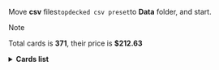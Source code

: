Move <b>csv</b> files```topdecked csv preset```to <b>Data</b> folder, and start.

> [!NOTE]
> Total cards is <b>371</b>, their price is <b>$212.63</b>

<details>
  <summary><b>Cards list</b></summary>

<ul>
 <li> $0.53 <a href="https://scryfall.com/card/ddr/2/en">Abundance</a> (ddr) - nonfoil (1)</li>
 <li> $0.03 <a href="https://scryfall.com/card/stx/91/ru">Academic Dispute</a> (stx) - nonfoil (1)</li>
 <li> $1.12 <a href="https://scryfall.com/card/stx/262/ru">Access Tunnel</a> (stx) - nonfoil (1)</li>
 <li> $4.38 <a href="https://scryfall.com/card/afr/87/ru">Acererak the Archlich</a> (afr) - foil (1)</li>
 <li> $0.09 <a href="https://scryfall.com/card/thb/206/en">Acolyte of Affliction</a> (thb) - nonfoil (1)</li>
 <li> $0.07 <a href="https://scryfall.com/card/sta/49/ru">Adventurous Impulse</a> (sta) - nonfoil (1)</li>
 <li> $0.02 <a href="https://scryfall.com/card/khm/200/ru">Aegar, the Freezing Flame</a> (khm) - nonfoil (1)</li>
 <li> $0.13 <a href="https://scryfall.com/card/khm/321/ru">Aegar, the Freezing Flame</a> (khm) - foil (1)</li>
 <li> $0.02 <a href="https://scryfall.com/card/stx/162/ru">Aether Helix</a> (stx) - nonfoil (1)</li>
 <li> $0.03 <a href="https://scryfall.com/card/sta/24/ru">Agonizing Remorse</a> (sta) - nonfoil (1)</li>
 <li> $0.04 <a href="https://scryfall.com/card/thb/83/en">Agonizing Remorse</a> (thb) - nonfoil (1)</li>
 <li> $0.02 <a href="https://scryfall.com/card/afr/45/ru">Air-Cult Elemental</a> (afr) - foil (1)</li>
 <li> $0.47 <a href="https://scryfall.com/card/ddr/38/en">Ambition's Cost</a> (ddr) - nonfoil (1)</li>
 <li> $0.25 <a href="https://scryfall.com/card/mid/2/ru">Ambitious Farmhand // Seasoned Cathar</a> (mid) - nonfoil (1)</li>
 <li> $0.46 <a href="https://scryfall.com/card/thb/352/en">Arasta of the Endless Web</a> (thb) - foil (1)</li>
 <li> $0.07 <a href="https://scryfall.com/card/afr/46/ru">Arcane Investigator</a> (afr) - foil (1)</li>
 <li> $0.05 <a href="https://scryfall.com/card/stx/92/ru">Ardent Dustspeaker</a> (stx) - nonfoil (1)</li>
 <li> $0.11 <a href="https://scryfall.com/card/khm/201/ru">Arni Slays the Troll</a> (khm) - nonfoil (1)</li>
 <li> $0.02 <a href="https://scryfall.com/card/mid/84/ru">Arrogant Outlaw</a> (mid) - foil (1)</li>
 <li> $0.20 <a href="https://scryfall.com/card/vow/186/en">Ascendant Packleader</a> (vow) - nonfoil (1)</li>
 <li> $0.19 <a href="https://scryfall.com/card/afr/88/ru">Asmodeus the Archfiend</a> (afr) - nonfoil (1)</li>
 <li> $0.05 <a href="https://scryfall.com/card/thb/209/en">Atris, Oracle of Half-Truths</a> (thb) - nonfoil (1)</li>
 <li> $0.13 <a href="https://scryfall.com/card/stx/147/ru">Augmenter Pugilist // Echoing Equation</a> (stx) - nonfoil (1)</li>
 <li> $0.10 <a href="https://scryfall.com/card/afr/240/ru">Bag of Holding</a> (afr) - nonfoil (1)</li>
 <li> $0.08 <a href="https://scryfall.com/card/khm/122/ru">Basalt Ravager</a> (khm) - nonfoil (1)</li>
 <li> $0.31 <a href="https://scryfall.com/card/afr/132/ru">Battle Cry Goblin</a> (afr) - nonfoil (1)</li>
 <li> $10.56 <a href="https://scryfall.com/card/stx/282/ru">Beledros Witherbloom</a> (stx) - nonfoil (1)</li>
 <li> $0.08 <a href="https://scryfall.com/card/afr/3/ru">Blink Dog</a> (afr) - nonfoil (1)</li>
 <li> $0.07 <a href="https://scryfall.com/card/afr/49/ru">Blue Dragon</a> (afr) - nonfoil (1)</li>
 <li> $0.07 <a href="https://scryfall.com/card/stx/123/ru">Bookwurm</a> (stx) - nonfoil (2)</li>
 <li> $0.03 <a href="https://scryfall.com/card/khm/163/ru">Boreal Outrider</a> (khm) - nonfoil (1)</li>
 <li> $0.07 <a href="https://scryfall.com/card/khm/253/ru">Bretagard Stronghold</a> (khm) - nonfoil (1)</li>
 <li> $0.10 <a href="https://scryfall.com/card/ddr/3/en">Briarhorn</a> (ddr) - nonfoil (2)</li>
 <li> $0.10 <a href="https://scryfall.com/card/mid/173/ru">Brood Weaver</a> (mid) - nonfoil (1)</li>
 <li> $0.18 <a href="https://scryfall.com/card/afr/337/ru">Bruenor Battlehammer</a> (afr) - nonfoil (1)</li>
 <li> $1.73 <a href="https://scryfall.com/card/mid/7/ru">Brutal Cathar // Moonrage Brute</a> (mid) - nonfoil (1)</li>
 <li> $0.06 <a href="https://scryfall.com/card/mid/299/ru">Burly Breaker // Dire-Strain Demolisher</a> (mid) - nonfoil (2)</li>
 <li> $0.08 <a href="https://scryfall.com/card/mid/299/ru">Burly Breaker // Dire-Strain Demolisher</a> (mid) - foil (1)</li>
 <li> $0.01 <a href="https://scryfall.com/card/mid/132/ru">Burn the Accursed</a> (mid) - foil (1)</li>
 <li> $0.06 <a href="https://scryfall.com/card/afr/135/ru">Burning Hands</a> (afr) - nonfoil (1)</li>
 <li> $0.07 <a href="https://scryfall.com/card/ddr/42/en">Carrier Thrall</a> (ddr) - nonfoil (2)</li>
 <li> $0.19 <a href="https://scryfall.com/card/thb/167/en">Chainweb Aracnir</a> (thb) - nonfoil (1)</li>
 <li> $0.09 <a href="https://scryfall.com/card/afr/175/ru">Choose Your Weapon</a> (afr) - nonfoil (1)</li>
 <li> $0.10 <a href="https://scryfall.com/card/sta/37/ru">Claim the Firstborn</a> (sta) - nonfoil (1)</li>
 <li> $0.23 <a href="https://scryfall.com/card/thb/87/en">Cling to Dust</a> (thb) - nonfoil (1)</li>
 <li> $0.04 <a href="https://scryfall.com/card/afr/7/ru">Cloister Gargoyle</a> (afr) - nonfoil (1)</li>
 <li> $0.03 <a href="https://scryfall.com/card/stx/169/ru">Closing Statement</a> (stx) - nonfoil (1)</li>
 <li> $0.19 <a href="https://scryfall.com/card/ddr/6/en">Cloudthresher</a> (ddr) - nonfoil (1)</li>
 <li> $0.05 <a href="https://scryfall.com/card/thb/7/en">Commanding Presence</a> (thb) - nonfoil (1)</li>
 <li> $0.23 <a href="https://scryfall.com/card/stx/94/ru">Conspiracy Theorist</a> (stx) - nonfoil (1)</li>
 <li> $0.30 <a href="https://scryfall.com/card/vow/53/en">Consuming Tide</a> (vow) - nonfoil (1)</li>
 <li> $0.14 <a href="https://scryfall.com/card/stx/171/ru">Creative Outburst</a> (stx) - nonfoil (1)</li>
 <li> $0.06 <a href="https://scryfall.com/card/vow/151/en">Creepy Puppeteer</a> (vow) - nonfoil (1)</li>
 <li> $0.07 <a href="https://scryfall.com/card/afr/137/ru">Critical Hit</a> (afr) - nonfoil (1)</li>
 <li> $0.03 <a href="https://scryfall.com/card/khm/128/ru">Crush the Weak</a> (khm) - nonfoil (1)</li>
 <li> $0.78 <a href="https://scryfall.com/card/sta/51/ru">Cultivate</a> (sta) - nonfoil (1)</li>
 <li> $0.02 <a href="https://scryfall.com/card/mid/300/ru">Dawnhart Mentor</a> (mid) - nonfoil (2)</li>
 <li> $0.15 <a href="https://scryfall.com/card/stx/176/ru">Deadly Brew</a> (stx) - nonfoil (1)</li>
 <li> $0.08 <a href="https://scryfall.com/card/sta/3/ru">Defiant Strike</a> (sta) - nonfoil (1)</li>
 <li> $4.15 <a href="https://scryfall.com/card/afr/138/ru">Delina, Wild Mage</a> (afr) - nonfoil (1)</li>
 <li> $0.03 <a href="https://scryfall.com/card/afr/96/ru">Demogorgon's Clutches</a> (afr) - nonfoil (1)</li>
 <li> $3.76 <a href="https://scryfall.com/card/afr/254/ru">Den of the Bugbear</a> (afr) - nonfoil (1)</li>
 <li> $0.54 <a href="https://scryfall.com/card/ddr/44/en">Desecration Demon</a> (ddr) - nonfoil (1)</li>
 <li> $0.12 <a href="https://scryfall.com/card/ddr/45/ru">Despoiler of Souls</a> (ddr) - nonfoil (1)</li>
 <li> $0.12 <a href="https://scryfall.com/card/stx/178/ru">Dina, Soul Steeper</a> (stx) - nonfoil (2)</li>
 <li> $0.04 <a href="https://scryfall.com/card/afr/54/ru">Displacer Beast</a> (afr) - nonfoil (1)</li>
 <li> $0.09 <a href="https://scryfall.com/card/khm/8/ru">Divine Gambit</a> (khm) - foil (1)</li>
 <li> $0.06 <a href="https://scryfall.com/card/sta/4/ru">Divine Gambit</a> (sta) - nonfoil (1)</li>
 <li> $0.02 <a href="https://scryfall.com/card/khm/8/ru">Divine Gambit</a> (khm) - nonfoil (1)</li>
 <li> $0.05 <a href="https://scryfall.com/card/afr/12/ru">Divine Smite</a> (afr) - nonfoil (1)</li>
 <li> $0.26 <a href="https://scryfall.com/card/sta/28/ru">Doom Blade</a> (sta) - nonfoil (1)</li>
 <li> $0.77 <a href="https://scryfall.com/card/khm/9/ru">Doomskar</a> (khm) - nonfoil (1)</li>
 <li> $0.12 <a href="https://scryfall.com/card/stx/96/ru">Draconic Intervention</a> (stx) - nonfoil (1)</li>
 <li> $0.10 <a href="https://scryfall.com/card/stx/127/ru">Dragonsguard Elite</a> (stx) - nonfoil (1)</li>
 <li> $0.21 <a href="https://scryfall.com/card/khm/86/ru">Draugr Necromancer</a> (khm) - nonfoil (1)</li>
 <li> $0.05 <a href="https://scryfall.com/card/khm/87/ru">Draugr Recruiter</a> (khm) - foil (1)</li>
 <li> $0.23 <a href="https://scryfall.com/card/thb/214/en">Dream Trawler</a> (thb) - nonfoil (1)</li>
 <li> $0.26 <a href="https://scryfall.com/card/vow/58/en">Dreamshackle Geist</a> (vow) - nonfoil (1)</li>
 <li> $0.24 <a href="https://scryfall.com/card/afr/98/ru">Drider</a> (afr) - nonfoil (1)</li>
 <li> $0.60 <a href="https://scryfall.com/card/afr/180/ru">Druid Class</a> (afr) - nonfoil (1)</li>
 <li> $0.11 <a href="https://scryfall.com/card/mid/183/ru">Dryad's Revival</a> (mid) - nonfoil (1)</li>
 <li> $0.03 <a href="https://scryfall.com/card/mid/16/ru">Duelcraft Trainer</a> (mid) - nonfoil (1)</li>
 <li> $0.02 <a href="https://scryfall.com/card/stx/15/ru">Dueling Coach</a> (stx) - nonfoil (1)</li>
 <li> $0.05 <a href="https://scryfall.com/card/afr/57/ru">Eccentric Apprentice</a> (afr) - nonfoil (2)</li>
 <li> $0.37 <a href="https://scryfall.com/card/stx/128/ru">Ecological Appreciation</a> (stx) - nonfoil (1)</li>
 <li> $0.11 <a href="https://scryfall.com/card/stx/98/ru">Efreet Flamepainter</a> (stx) - nonfoil (1)</li>
 <li> $0.19 <a href="https://scryfall.com/card/sta/60/ru">Electrolyze</a> (sta) - nonfoil (1)</li>
 <li> $5.56 <a href="https://scryfall.com/card/mom/12/en">Elesh Norn // The Argent Etchings</a> (mom) - nonfoil (1)</li>
 <li> $0.65 <a href="https://scryfall.com/card/thb/13/en">Elspeth Conquers Death</a> (thb) - nonfoil (1)</li>
 <li> $0.06 <a href="https://scryfall.com/card/khm/166/ru">Elven Bow</a> (khm) - nonfoil (1)</li>
 <li> $0.04 <a href="https://scryfall.com/card/thb/132/en">Escape Velocity</a> (thb) - nonfoil (1)</li>
 <li> $0.14 <a href="https://scryfall.com/card/mid/261/ru">Evolving Wilds</a> (mid) - foil (1)</li>
 <li> $0.04 <a href="https://scryfall.com/card/stx/100/ru">Explosive Welcome</a> (stx) - nonfoil (1)</li>
 <li> $0.45 <a href="https://scryfall.com/card/snc/12/en">Extraction Specialist</a> (snc) - nonfoil (1)</li>
 <li> $0.33 <a href="https://scryfall.com/card/stx/149/ru">Extus, Oriq Overlord // Awaken the Blood Avatar</a> (stx) - nonfoil (1)</li>
 <li> $0.44 <a href="https://scryfall.com/card/afr/243/ru">Eye of Vecna</a> (afr) - nonfoil (1)</li>
 <li> $0.12 <a href="https://scryfall.com/card/stx/70/ru">Eyetwitch</a> (stx) - nonfoil (1)</li>
 <li> $0.43 <a href="https://scryfall.com/card/mid/51/ru">Fading Hope</a> (mid) - nonfoil (2)</li>
 <li> $0.35 <a href="https://scryfall.com/card/mid/221/ru">Faithful Mending</a> (mid) - nonfoil (1)</li>
 <li> $0.03 <a href="https://scryfall.com/card/thb/133/en">Fateful End</a> (thb) - nonfoil (1)</li>
 <li> $0.05 <a href="https://scryfall.com/card/khm/135/ru">Fearless Liberator</a> (khm) - nonfoil (1)</li>
 <li> $0.03 <a href="https://scryfall.com/card/afr/244/ru">Fifty Feet of Rope</a> (afr) - nonfoil (1)</li>
 <li> $2.86 <a href="https://scryfall.com/card/afr/222/ru">Fighter Class</a> (afr) - nonfoil (1)</li>
 <li> $0.25 <a href="https://scryfall.com/card/mid/223/ru">Florian, Voldaren Scion</a> (mid) - nonfoil (1)</li>
 <li> $0.35 <a href="https://scryfall.com/card/mid/277/ru">Forest</a> (mid) - foil (1)</li>
 <li> $0.19 <a href="https://scryfall.com/card/thb/287/en">Forest</a> (thb) - foil (1)</li>
 <li> $0.13 <a href="https://scryfall.com/card/afr/279/ru">Forest</a> (afr) - foil (1)</li>
 <li> $0.12 <a href="https://scryfall.com/card/afr/278/ru">Forest</a> (afr) - foil (1)</li>
 <li> $0.73 <a href="https://scryfall.com/card/khm/398/ru">Forest</a> (khm) - foil (1)</li>
 <li> $0.16 <a href="https://scryfall.com/card/afr/281/ru">Forest</a> (afr) - foil (1)</li>
 <li> $0.12 <a href="https://scryfall.com/card/afr/280/ru">Forest</a> (afr) - foil (1)</li>
 <li> $0.10 <a href="https://scryfall.com/card/mid/384/ru">Forest</a> (mid) - foil (1)</li>
 <li> $0.08 <a href="https://scryfall.com/card/thb/286/en">Forest</a> (thb) - foil (1)</li>
 <li> $0.41 <a href="https://scryfall.com/card/afr/375/ru">Forsworn Paladin</a> (afr) - foil (1)</li>
 <li> $0.05 <a href="https://scryfall.com/card/stx/132/ru">Fortifying Draught</a> (stx) - nonfoil (1)</li>
 <li> $0.03 <a href="https://scryfall.com/card/khm/137/ru">Frenzied Raider</a> (khm) - nonfoil (1)</li>
 <li> $0.09 <a href="https://scryfall.com/card/khm/56/ru">Frost Augur</a> (khm) - nonfoil (1)</li>
 <li> $0.09 <a href="https://scryfall.com/card/khm/170/ru">Fynn, the Fangbearer</a> (khm) - nonfoil (1)</li>
 <li> $0.44 <a href="https://scryfall.com/card/ddr/10/en">Gaea's Blessing</a> (ddr) - nonfoil (1)</li>
 <li> $0.01 <a href="https://scryfall.com/card/mid/22/ru">Gavony Trapper</a> (mid) - foil (1)</li>
 <li> $0.10 <a href="https://scryfall.com/card/afr/105/ru">Gelatinous Cube</a> (afr) - nonfoil (1)</li>
 <li> $0.14 <a href="https://scryfall.com/card/khm/59/ru">Giant's Amulet</a> (khm) - nonfoil (1)</li>
 <li> $0.02 <a href="https://scryfall.com/card/mom/107/en">Glistening Deluge</a> (mom) - nonfoil (1)</li>
 <li> $0.42 <a href="https://scryfall.com/card/vow/200/en">Glorious Sunrise</a> (vow) - nonfoil (1)</li>
 <li> $0.24 <a href="https://scryfall.com/card/stx/72/ru">Go Blank</a> (stx) - nonfoil (1)</li>
 <li> $0.08 <a href="https://scryfall.com/card/mid/57/ru">Grafted Identity</a> (mid) - nonfoil (1)</li>
 <li> $0.29 <a href="https://scryfall.com/card/thb/98/en">Gravebreaker Lamia</a> (thb) - nonfoil (1)</li>
 <li> $0.47 <a href="https://scryfall.com/card/thb/99/en">Gray Merchant of Asphodel</a> (thb) - nonfoil (1)</li>
 <li> $0.08 <a href="https://scryfall.com/card/khm/259/ru">Great Hall of Starnheim</a> (khm) - nonfoil (1)</li>
 <li> $0.06 <a href="https://scryfall.com/card/afr/107/ru">Grim Wanderer</a> (afr) - nonfoil (1)</li>
 <li> $0.02 <a href="https://scryfall.com/card/stx/105/ru">Hall Monitor</a> (stx) - nonfoil (1)</li>
 <li> $0.10 <a href="https://scryfall.com/card/khm/212/ru">Harald, King of Skemfar</a> (khm) - nonfoil (1)</li>
 <li> $6.57 <a href="https://scryfall.com/card/khm/98/ru">Haunting Voyage</a> (khm) - nonfoil (1)</li>
 <li> $19.00 <a href="https://scryfall.com/card/thb/259/en">Heliod, Sun-Crowned</a> (thb) - foil (1)</li>
 <li> $0.04 <a href="https://scryfall.com/card/thb/219/ru">Hero of the Nyxborn</a> (thb) - nonfoil (1)</li>
 <li> $0.03 <a href="https://scryfall.com/card/thb/138/en">Heroes of the Revel</a> (thb) - nonfoil (1)</li>
 <li> $1.09 <a href="https://scryfall.com/card/afr/147/ru">Hobgoblin Bandit Lord</a> (afr) - nonfoil (1)</li>
 <li> $0.06 <a href="https://scryfall.com/card/stx/134/ru">Honor Troll</a> (stx) - nonfoil (2)</li>
 <li> $0.05 <a href="https://scryfall.com/card/mid/302/ru">Hound Tamer // Untamed Pup</a> (mid) - nonfoil (1)</li>
 <li> $0.12 <a href="https://scryfall.com/card/mid/187/ru">Hound Tamer // Untamed Pup</a> (mid) - nonfoil (1)</li>
 <li> $0.04 <a href="https://scryfall.com/card/afr/149/ru">Hulking Bugbear</a> (afr) - nonfoil (1)</li>
 <li> $1.82 <a href="https://scryfall.com/card/vow/63/en">Hullbreaker Horror</a> (vow) - nonfoil (1)</li>
 <li> $5.15 <a href="https://scryfall.com/card/thb/24/en">Idyllic Tutor</a> (thb) - nonfoil (1)</li>
 <li> $0.03 <a href="https://scryfall.com/card/stx/107/ru">Igneous Inspiration</a> (stx) - nonfoil (1)</li>
 <li> $0.41 <a href="https://scryfall.com/card/ddr/53/en">Indulgent Tormentor</a> (ddr) - nonfoil (1)</li>
 <li> $0.06 <a href="https://scryfall.com/card/thb/102/en">Inevitable End</a> (thb) - nonfoil (1)</li>
 <li> $0.07 <a href="https://scryfall.com/card/sta/41/ru">Infuriate</a> (sta) - nonfoil (1)</li>
 <li> $0.13 <a href="https://scryfall.com/card/afr/21/ru">Ingenious Smith</a> (afr) - nonfoil (1)</li>
 <li> $0.35 <a href="https://scryfall.com/card/sta/31/ru">Inquisition of Kozilek</a> (sta) - nonfoil (1)</li>
 <li> $0.04 <a href="https://scryfall.com/card/mom/237/en">Invasion of Moag // Bloomwielder Dryads</a> (mom) - nonfoil (1)</li>
 <li> $0.02 <a href="https://scryfall.com/card/mom/195/en">Iridescent Blademaster</a> (mom) - foil (1)</li>
 <li> $0.02 <a href="https://scryfall.com/card/afr/247/ru">Iron Golem</a> (afr) - nonfoil (1)</li>
 <li> $0.10 <a href="https://scryfall.com/card/afr/267/ru">Island</a> (afr) - foil (1)</li>
 <li> $0.19 <a href="https://scryfall.com/card/thb/280/en">Island</a> (thb) - foil (1)</li>
 <li> $0.11 <a href="https://scryfall.com/card/afr/268/ru">Island</a> (afr) - foil (1)</li>
 <li> $0.63 <a href="https://scryfall.com/card/khm/395/ru">Island</a> (khm) - foil (1)</li>
 <li> $0.09 <a href="https://scryfall.com/card/mid/381/ru">Island</a> (mid) - foil (1)</li>
 <li> $0.08 <a href="https://scryfall.com/card/afr/269/ru">Island</a> (afr) - foil (1)</li>
 <li> $0.19 <a href="https://scryfall.com/card/thb/281/ru">Island</a> (thb) - foil (1)</li>
 <li> $0.13 <a href="https://scryfall.com/card/afr/266/ru">Island</a> (afr) - foil (1)</li>
 <li> $3.67 <a href="https://scryfall.com/card/afr/290/ru">Iymrith, Desert Doom</a> (afr) - nonfoil (1)</li>
 <li> $0.08 <a href="https://scryfall.com/card/ddr/12/en">Jaddi Lifestrider</a> (ddr) - nonfoil (2)</li>
 <li> $0.02 <a href="https://scryfall.com/card/stx/135/ru">Karok Wrangler</a> (stx) - nonfoil (1)</li>
 <li> $1.34 <a href="https://scryfall.com/card/stx/279/ru">Kasmina, Enigma Sage</a> (stx) - nonfoil (1)</li>
 <li> $0.28 <a href="https://scryfall.com/card/mid/309/ru">Katilda, Dawnhart Prime</a> (mid) - nonfoil (1)</li>
 <li> $0.14 <a href="https://scryfall.com/card/khm/325/ru">Koll, the Forgemaster</a> (khm) - nonfoil (1)</li>
 <li> $2.82 <a href="https://scryfall.com/card/thb/221/en">Kroxa, Titan of Death's Hunger</a> (thb) - nonfoil (1)</li>
 <li> $0.94 <a href="https://scryfall.com/card/ddr/65/en">Leechridden Swamp</a> (ddr) - nonfoil (1)</li>
 <li> $0.27 <a href="https://scryfall.com/card/stx/20/ru">Leonin Lightscribe</a> (stx) - nonfoil (1)</li>
 <li> $0.04 <a href="https://scryfall.com/card/afr/111/ru">Lightfoot Rogue</a> (afr) - nonfoil (1)</li>
 <li> $0.37 <a href="https://scryfall.com/card/sta/62/ru">Lightning Helix</a> (sta) - nonfoil (1)</li>
 <li> $0.04 <a href="https://scryfall.com/card/khm/182/ru">Littjara Glade-Warden</a> (khm) - nonfoil (1)</li>
 <li> $0.04 <a href="https://scryfall.com/card/afr/192/ru">Loathsome Troll</a> (afr) - nonfoil (1)</li>
 <li> $0.05 <a href="https://scryfall.com/card/stx/198/ru">Lorehold Apprentice</a> (stx) - nonfoil (1)</li>
 <li> $0.02 <a href="https://scryfall.com/card/stx/200/ru">Lorehold Excavation</a> (stx) - nonfoil (1)</li>
 <li> $0.01 <a href="https://scryfall.com/card/stx/202/ru">Maelstrom Muse</a> (stx) - nonfoil (1)</li>
 <li> $0.45 <a href="https://scryfall.com/card/khm/142/ru">Magda, Brazen Outlaw</a> (khm) - nonfoil (1)</li>
 <li> $0.06 <a href="https://scryfall.com/card/stx/205/ru">Manifestation Sage</a> (stx) - nonfoil (1)</li>
 <li> $0.43 <a href="https://scryfall.com/card/stx/21/ru">Mavinda, Students' Advocate</a> (stx) - nonfoil (1)</li>
 <li> $0.07 <a href="https://scryfall.com/card/thb/53/en">Medomai's Prophecy</a> (thb) - nonfoil (1)</li>
 <li> $0.05 <a href="https://scryfall.com/card/stx/46/ru">Mentor's Guidance</a> (stx) - nonfoil (1)</li>
 <li> $0.85 <a href="https://scryfall.com/card/sta/17/ru">Mind's Desire</a> (sta) - nonfoil (1)</li>
 <li> $0.28 <a href="https://scryfall.com/card/thb/234/en">Mirror Shield</a> (thb) - nonfoil (1)</li>
 <li> $0.07 <a href="https://scryfall.com/card/thb/223/en">Mischievous Chimera</a> (thb) - nonfoil (1)</li>
 <li> $0.35 <a href="https://scryfall.com/card/afr/228/ru">Monk Class</a> (afr) - foil (1)</li>
 <li> $1.54 <a href="https://scryfall.com/card/mid/113/ru">Morbid Opportunist</a> (mid) - nonfoil (1)</li>
 <li> $0.17 <a href="https://scryfall.com/card/stx/207/ru">Mortality Spear</a> (stx) - nonfoil (1)</li>
 <li> $0.45 <a href="https://scryfall.com/card/ddr/29/en">Mosswort Bridge</a> (ddr) - nonfoil (1)</li>
 <li> $0.11 <a href="https://scryfall.com/card/afr/276/ru">Mountain</a> (afr) - foil (1)</li>
 <li> $0.14 <a href="https://scryfall.com/card/afr/275/ru">Mountain</a> (afr) - foil (1)</li>
 <li> $0.17 <a href="https://scryfall.com/card/thb/285/en">Mountain</a> (thb) - foil (1)</li>
 <li> $0.72 <a href="https://scryfall.com/card/khm/397/ru">Mountain</a> (khm) - foil (1)</li>
 <li> $0.11 <a href="https://scryfall.com/card/afr/274/ru">Mountain</a> (afr) - foil (1)</li>
 <li> $0.15 <a href="https://scryfall.com/card/mid/383/ru">Mountain</a> (mid) - foil (1)</li>
 <li> $0.15 <a href="https://scryfall.com/card/thb/284/en">Mountain</a> (thb) - foil (1)</li>
 <li> $0.08 <a href="https://scryfall.com/card/afr/277/ru">Mountain</a> (afr) - foil (1)</li>
 <li> $0.13 <a href="https://scryfall.com/card/mid/63/ru">Mysterious Tome // Chilling Chronicle</a> (mid) - foil (1)</li>
 <li> $0.87 <a href="https://scryfall.com/card/khm/69/ru">Mystic Reflection</a> (khm) - nonfoil (1)</li>
 <li> $0.08 <a href="https://scryfall.com/card/khm/224/ru">Narfi, Betrayer King</a> (khm) - nonfoil (1)</li>
 <li> $0.08 <a href="https://scryfall.com/card/mid/115/ru">Necrosynthesis</a> (mid) - nonfoil (1)</li>
 <li> $0.02 <a href="https://scryfall.com/card/stx/78/ru">Necrotic Fumes</a> (stx) - nonfoil (3)</li>
 <li> $0.73 <a href="https://scryfall.com/card/sta/18/ru">Negate</a> (sta) - nonfoil (1)</li>
 <li> $0.03 <a href="https://scryfall.com/card/thb/182/en">Nessian Hornbeetle</a> (thb) - nonfoil (1)</li>
 <li> $0.02 <a href="https://scryfall.com/card/khm/226/ru">Niko Defies Destiny</a> (khm) - nonfoil (1)</li>
 <li> $2.79 <a href="https://scryfall.com/card/ddr/1/en">Nissa, Voice of Zendikar</a> (ddr) - foil (1)</li>
 <li> $3.15 <a href="https://scryfall.com/card/plist/475/en">Noxious Ghoul</a> (plist) - nonfoil (1)</li>
 <li> $0.02 <a href="https://scryfall.com/card/thb/189/en">Nyx Herald</a> (thb) - nonfoil (1)</li>
 <li> $0.60 <a href="https://scryfall.com/card/ddr/36/en">Ob Nixilis Reignited</a> (ddr) - foil (1)</li>
 <li> $0.04 <a href="https://scryfall.com/card/mid/118/ru">Olivia's Midnight Ambush</a> (mid) - foil (1)</li>
 <li> $0.04 <a href="https://scryfall.com/card/mid/65/ru">Ominous Roost</a> (mid) - nonfoil (1)</li>
 <li> $0.02 <a href="https://scryfall.com/card/thb/59/en">One with the Stars</a> (thb) - nonfoil (1)</li>
 <li> $0.26 <a href="https://scryfall.com/card/sta/19/ru">Opt</a> (sta) - nonfoil (1)</li>
 <li> $0.44 <a href="https://scryfall.com/card/ddr/16/en">Oran-Rief Hydra</a> (ddr) - nonfoil (1)</li>
 <li> $0.18 <a href="https://scryfall.com/card/mid/303/ru">Outland Liberator // Frenzied Trapbreaker</a> (mid) - nonfoil (1)</li>
 <li> $4.81 <a href="https://scryfall.com/card/mid/265/ru">Overgrown Farmland</a> (mid) - nonfoil (1)</li>
 <li> $0.36 <a href="https://scryfall.com/card/afr/29/ru">Paladin Class</a> (afr) - nonfoil (1)</li>
 <li> $0.48 <a href="https://scryfall.com/card/ddr/56/en">Pestilence Demon</a> (ddr) - nonfoil (1)</li>
 <li> $0.11 <a href="https://scryfall.com/card/stx/154/ru">Pestilent Cauldron // Restorative Burst</a> (stx) - nonfoil (1)</li>
 <li> $0.03 <a href="https://scryfall.com/card/mid/70/ru">Phantom Carriage</a> (mid) - nonfoil (2)</li>
 <li> $0.02 <a href="https://scryfall.com/card/thb/112/en">Pharika's Spawn</a> (thb) - nonfoil (1)</li>
 <li> $0.03 <a href="https://scryfall.com/card/thb/193/en">Pheres-Band Brawler</a> (thb) - nonfoil (1)</li>
 <li> $0.10 <a href="https://scryfall.com/card/mom/30/en">Phyrexian Awakening</a> (mom) - nonfoil (1)</li>
 <li> $0.09 <a href="https://scryfall.com/card/afr/263/ru">Plains</a> (afr) - foil (1)</li>
 <li> $0.10 <a href="https://scryfall.com/card/afr/262/ru">Plains</a> (afr) - foil (1)</li>
 <li> $0.08 <a href="https://scryfall.com/card/afr/264/ru">Plains</a> (afr) - foil (1)</li>
 <li> $0.13 <a href="https://scryfall.com/card/afr/265/ru">Plains</a> (afr) - foil (1)</li>
 <li> $0.32 <a href="https://scryfall.com/card/khm/394/ru">Plains</a> (khm) - foil (1)</li>
 <li> $0.09 <a href="https://scryfall.com/card/mid/380/ru">Plains</a> (mid) - foil (1)</li>
 <li> $0.20 <a href="https://scryfall.com/card/thb/278/en">Plains</a> (thb) - foil (1)</li>
 <li> $0.22 <a href="https://scryfall.com/card/thb/279/en">Plains</a> (thb) - foil (1)</li>
 <li> $0.13 <a href="https://scryfall.com/card/afr/32/ru">Plate Armor</a> (afr) - nonfoil (1)</li>
 <li> $2.07 <a href="https://scryfall.com/card/stx/81/ru">Plumb the Forbidden</a> (stx) - nonfoil (1)</li>
 <li> $0.15 <a href="https://scryfall.com/card/khm/265/ru">Port of Karfell</a> (khm) - nonfoil (1)</li>
 <li> $0.53 <a href="https://scryfall.com/card/afr/33/ru">Portable Hole</a> (afr) - nonfoil (1)</li>
 <li> $0.14 <a href="https://scryfall.com/card/afr/114/ru">Power Word Kill</a> (afr) - nonfoil (2)</li>
 <li> $0.07 <a href="https://scryfall.com/card/afr/67/ru">Power of Persuasion</a> (afr) - nonfoil (1)</li>
 <li> $0.20 <a href="https://scryfall.com/card/ddr/57/en">Priest of the Blood Rite</a> (ddr) - nonfoil (1)</li>
 <li> $0.05 <a href="https://scryfall.com/card/stx/24/ru">Professor of Symbology</a> (stx) - nonfoil (1)</li>
 <li> $0.03 <a href="https://scryfall.com/card/afr/201/ru">Purple Worm</a> (afr) - nonfoil (1)</li>
 <li> $0.16 <a href="https://scryfall.com/card/ddr/58/en">Quest for the Gravelord</a> (ddr) - nonfoil (2)</li>
 <li> $0.09 <a href="https://scryfall.com/card/stx/220/ru">Quintorius, Field Historian</a> (stx) - nonfoil (1)</li>
 <li> $0.19 <a href="https://scryfall.com/card/afr/117/ru">Reaper's Talisman</a> (afr) - foil (1)</li>
 <li> $0.89 <a href="https://scryfall.com/card/khm/400/ru">Reflections of Littjara</a> (khm) - foil (1)</li>
 <li> $2.35 <a href="https://scryfall.com/card/sta/56/ru">Regrowth</a> (sta) - foil (1)</li>
 <li> $0.42 <a href="https://scryfall.com/card/khm/21/ru">Reidane, God of the Worthy // Valkmira, Protector's Shield</a> (khm) - nonfoil (1)</li>
 <li> $0.23 <a href="https://scryfall.com/card/mid/235/ru">Rem Karolus, Stalwart Slayer</a> (mid) - nonfoil (1)</li>
 <li> $0.12 <a href="https://scryfall.com/card/thb/267/en">Renata, Called to the Hunt</a> (thb) - nonfoil (1)</li>
 <li> $0.27 <a href="https://scryfall.com/card/khm/244/ru">Replicating Ring</a> (khm) - nonfoil (1)</li>
 <li> $0.02 <a href="https://scryfall.com/card/stx/224/ru">Returned Pastcaller</a> (stx) - nonfoil (1)</li>
 <li> $0.21 <a href="https://scryfall.com/card/thb/33/en">Reverent Hoplite</a> (thb) - nonfoil (1)</li>
 <li> $0.04 <a href="https://scryfall.com/card/mul/57/en">Reyav, Master Smith</a> (mul) - nonfoil (1)</li>
 <li> $0.06 <a href="https://scryfall.com/card/afr/310/ru">Rimeshield Frost Giant</a> (afr) - foil (1)</li>
 <li> $0.14 <a href="https://scryfall.com/card/stx/225/ru">Rip Apart</a> (stx) - nonfoil (1)</li>
 <li> $0.02 <a href="https://scryfall.com/card/mid/196/ru">Rise of the Ants</a> (mid) - nonfoil (1)</li>
 <li> $0.36 <a href="https://scryfall.com/card/khm/107/ru">Rise of the Dread Marn</a> (khm) - nonfoil (1)</li>
 <li> $0.09 <a href="https://scryfall.com/card/mid/238/ru">Rootcoil Creeper</a> (mid) - nonfoil (2)</li>
 <li> $0.14 <a href="https://scryfall.com/card/khm/108/ru">Rune of Mortality</a> (khm) - nonfoil (1)</li>
 <li> $0.09 <a href="https://scryfall.com/card/khm/148/ru">Rune of Speed</a> (khm) - nonfoil (1)</li>
 <li> $0.21 <a href="https://scryfall.com/card/khm/25/ru">Rune of Sustenance</a> (khm) - nonfoil (1)</li>
 <li> $0.22 <a href="https://scryfall.com/card/stx/228/ru">Rushed Rebirth</a> (stx) - nonfoil (1)</li>
 <li> $0.11 <a href="https://scryfall.com/card/ddr/19/en">Scythe Leopard</a> (ddr) - nonfoil (2)</li>
 <li> $0.03 <a href="https://scryfall.com/card/thb/63/en">Sea God's Scorn</a> (thb) - nonfoil (1)</li>
 <li> $1.30 <a href="https://scryfall.com/card/khm/340/ru">Search for Glory</a> (khm) - nonfoil (1)</li>
 <li> $0.28 <a href="https://scryfall.com/card/stx/26/ru">Secret Rendezvous</a> (stx) - nonfoil (1)</li>
 <li> $1.19 <a href="https://scryfall.com/card/stx/86/ru">Sedgemoor Witch</a> (stx) - nonfoil (1)</li>
 <li> $0.11 <a href="https://scryfall.com/card/ddr/20/en">Seek the Horizon</a> (ddr) - nonfoil (1)</li>
 <li> $0.06 <a href="https://scryfall.com/card/stx/229/ru">Shadewing Laureate</a> (stx) - nonfoil (1)</li>
 <li> $0.18 <a href="https://scryfall.com/card/ddr/60/ru">Shadows of the Past</a> (ddr) - nonfoil (1)</li>
 <li> $18.75 <a href="https://scryfall.com/card/thb/236/en">Shadowspear</a> (thb) - nonfoil (1)</li>
 <li> $0.04 <a href="https://scryfall.com/card/afr/231/ru">Shessra, Death's Whisper</a> (afr) - nonfoil (1)</li>
 <li> $0.07 <a href="https://scryfall.com/card/sta/44/ru">Shock</a> (sta) - nonfoil (1)</li>
 <li> $0.10 <a href="https://scryfall.com/card/stx/28/ru">Show of Confidence</a> (stx) - nonfoil (1)</li>
 <li> $0.03 <a href="https://scryfall.com/card/stx/231/ru">Silverquill Apprentice</a> (stx) - nonfoil (2)</li>
 <li> $0.01 <a href="https://scryfall.com/card/mid/75/ru">Skaab Wrangler</a> (mid) - nonfoil (1)</li>
 <li> $0.18 <a href="https://scryfall.com/card/khm/109/ru">Skemfar Avenger</a> (khm) - nonfoil (1)</li>
 <li> $0.08 <a href="https://scryfall.com/card/khm/268/ru">Skemfar Elderhall</a> (khm) - nonfoil (1)</li>
 <li> $0.20 <a href="https://scryfall.com/card/ddr/61/en">Smallpox</a> (ddr) - nonfoil (2)</li>
 <li> $0.10 <a href="https://scryfall.com/card/thb/237/en">Soul-Guide Lantern</a> (thb) - nonfoil (1)</li>
 <li> $0.05 <a href="https://scryfall.com/card/khm/30/ru">Spectral Steel</a> (khm) - nonfoil (1)</li>
 <li> $0.03 <a href="https://scryfall.com/card/afr/76/ru">Split the Party</a> (afr) - nonfoil (1)</li>
 <li> $0.25 <a href="https://scryfall.com/card/ddr/62/en">Squelching Leeches</a> (ddr) - nonfoil (1)</li>
 <li> $0.18 <a href="https://scryfall.com/card/thb/228/en">Staggering Insight</a> (thb) - nonfoil (1)</li>
 <li> $0.06 <a href="https://scryfall.com/card/thb/69/en">Stinging Lionfish</a> (thb) - nonfoil (1)</li>
 <li> $0.05 <a href="https://scryfall.com/card/mom/166/en">Stoke the Flames</a> (mom) - nonfoil (1)</li>
 <li> $0.02 <a href="https://scryfall.com/card/stx/31/ru">Stonebinder's Familiar</a> (stx) - nonfoil (1)</li>
 <li> $0.15 <a href="https://scryfall.com/card/thb/156/en">Storm Herald</a> (thb) - nonfoil (1)</li>
 <li> $0.02 <a href="https://scryfall.com/card/afr/77/ru">Sudden Insight</a> (afr) - nonfoil (1)</li>
 <li> $0.11 <a href="https://scryfall.com/card/mid/244/ru">Sunrise Cavalier</a> (mid) - foil (1)</li>
 <li> $0.12 <a href="https://scryfall.com/card/thb/282/en">Swamp</a> (thb) - foil (1)</li>
 <li> $0.10 <a href="https://scryfall.com/card/afr/270/ru">Swamp</a> (afr) - foil (1)</li>
 <li> $0.13 <a href="https://scryfall.com/card/mid/382/ru">Swamp</a> (mid) - foil (1)</li>
 <li> $0.19 <a href="https://scryfall.com/card/thb/283/en">Swamp</a> (thb) - foil (1)</li>
 <li> $0.46 <a href="https://scryfall.com/card/khm/396/ru">Swamp</a> (khm) - foil (1)</li>
 <li> $0.12 <a href="https://scryfall.com/card/afr/272/ru">Swamp</a> (afr) - foil (1)</li>
 <li> $2.00 <a href="https://scryfall.com/card/thb/252/en">Swamp</a> (thb) - foil (1)</li>
 <li> $0.89 <a href="https://scryfall.com/card/mid/273/ru">Swamp</a> (mid) - foil (1)</li>
 <li> $0.12 <a href="https://scryfall.com/card/afr/271/ru">Swamp</a> (afr) - foil (1)</li>
 <li> $0.13 <a href="https://scryfall.com/card/afr/273/ru">Swamp</a> (afr) - foil (1)</li>
 <li> $0.05 <a href="https://scryfall.com/card/stx/56/ru">Symmetry Sage</a> (stx) - nonfoil (1)</li>
 <li> $0.05 <a href="https://scryfall.com/card/afr/234/ru">Targ Nar, Demon-Fang Gnoll</a> (afr) - nonfoil (2)</li>
 <li> $0.09 <a href="https://scryfall.com/card/stx/57/ru">Teachings of the Archaics</a> (stx) - nonfoil (1)</li>
 <li> $0.25 <a href="https://scryfall.com/card/afr/260/ru">Temple of the Dragon Queen</a> (afr) - nonfoil (1)</li>
 <li> $0.07 <a href="https://scryfall.com/card/khm/113/ru">Tergrid's Shadow</a> (khm) - nonfoil (1)</li>
 <li> $0.12 <a href="https://scryfall.com/card/stx/59/ru">Test of Talents</a> (stx) - nonfoil (2)</li>
 <li> $0.11 <a href="https://scryfall.com/card/thb/166/en">The Binding of the Titans</a> (thb) - nonfoil (1)</li>
 <li> $0.19 <a href="https://scryfall.com/card/thb/5/en">The Birth of Meletis</a> (thb) - nonfoil (1)</li>
 <li> $0.17 <a href="https://scryfall.com/card/afr/48/ru">The Blackstaff of Waterdeep</a> (afr) - nonfoil (1)</li>
 <li> $0.36 <a href="https://scryfall.com/card/thb/170/en">The First Iroan Games</a> (thb) - nonfoil (1)</li>
 <li> $30.95 <a href="https://scryfall.com/card/mid/112/ru">The Meathook Massacre</a> (mid) - nonfoil (1)</li>
 <li> $0.23 <a href="https://scryfall.com/card/ddr/21/en">Thicket Elemental</a> (ddr) - nonfoil (1)</li>
 <li> $0.03 <a href="https://scryfall.com/card/thb/239/en">Thundering Chariot</a> (thb) - nonfoil (1)</li>
 <li> $1.06 <a href="https://scryfall.com/card/neo/472/en">Thundering Raiju</a> (neo) - foil (1)</li>
 <li> $0.04 <a href="https://scryfall.com/card/stx/35/ru">Thunderous Orator</a> (stx) - nonfoil (1)</li>
 <li> $0.10 <a href="https://scryfall.com/card/plist/520/en">Toils of Night and Day</a> (plist) - nonfoil (1)</li>
 <li> $2.62 <a href="https://scryfall.com/card/snc/160/en">Topiary Stomper</a> (snc) - nonfoil (1)</li>
 <li> $0.28 <a href="https://scryfall.com/card/mid/246/ru">Tovolar, Dire Overlord // Tovolar, the Midnight Scourge</a> (mid) - nonfoil (1)</li>
 <li> $0.17 <a href="https://scryfall.com/card/afr/397/ru">Treasure Chest</a> (afr) - foil (1)</li>
 <li> $0.26 <a href="https://scryfall.com/card/ddr/30/en">Treetop Village</a> (ddr) - nonfoil (1)</li>
 <li> $0.28 <a href="https://scryfall.com/card/mid/386/ru">Triskaidekaphile</a> (mid) - foil (1)</li>
 <li> $0.04 <a href="https://scryfall.com/card/khm/157/ru">Tuskeri Firewalker</a> (khm) - foil (1)</li>
 <li> $0.13 <a href="https://scryfall.com/card/thb/263/en">Tymaret, Chosen from Death</a> (thb) - foil (1)</li>
 <li> $0.02 <a href="https://scryfall.com/card/stx/89/ru">Umbral Juke</a> (stx) - nonfoil (1)</li>
 <li> $0.55 <a href="https://scryfall.com/card/thb/121/en">Underworld Dreams</a> (thb) - nonfoil (1)</li>
 <li> $4.10 <a href="https://scryfall.com/card/khm/114/ru">Valki, God of Lies // Tibalt, Cosmic Impostor</a> (khm) - nonfoil (1)</li>
 <li> $0.06 <a href="https://scryfall.com/card/khm/36/ru">Valkyrie's Sword</a> (khm) - nonfoil (1)</li>
 <li> $0.12 <a href="https://scryfall.com/card/khm/233/ru">Vega, the Watcher</a> (khm) - nonfoil (1)</li>
 <li> $0.08 <a href="https://scryfall.com/card/stx/246/ru">Venerable Warsinger</a> (stx) - nonfoil (1)</li>
 <li> $0.18 <a href="https://scryfall.com/card/khm/116/ru">Vengeful Reaper</a> (khm) - nonfoil (1)</li>
 <li> $0.08 <a href="https://scryfall.com/card/mid/126/ru">Vengeful Strangler // Strangling Grasp</a> (mid) - nonfoil (1)</li>
 <li> $0.03 <a href="https://scryfall.com/card/mid/297/ru">Village Watch // Village Reavers</a> (mid) - nonfoil (1)</li>
 <li> $0.02 <a href="https://scryfall.com/card/mid/83/ru">Vivisection</a> (mid) - nonfoil (1)</li>
 <li> $0.06 <a href="https://scryfall.com/card/mid/250/ru">Wake to Slaughter</a> (mid) - nonfoil (1)</li>
 <li> $0.27 <a href="https://scryfall.com/card/ddr/24/en">Walker of the Grove</a> (ddr) - nonfoil (1)</li>
 <li> $0.04 <a href="https://scryfall.com/card/afr/210/ru">Wandering Troubadour</a> (afr) - nonfoil (2)</li>
 <li> $0.16 <a href="https://scryfall.com/card/afr/125/ru">Warlock Class</a> (afr) - nonfoil (2)</li>
 <li> $0.57 <a href="https://scryfall.com/card/thb/80/en">Wavebreak Hippocamp</a> (thb) - nonfoil (1)</li>
 <li> $2.78 <a href="https://scryfall.com/card/vow/46/en">Welcoming Vampire</a> (vow) - foil (1)</li>
 <li> $0.06 <a href="https://scryfall.com/card/sta/23/ru">Whirlwind Denial</a> (sta) - nonfoil (2)</li>
 <li> $0.04 <a href="https://scryfall.com/card/mid/251/ru">Winterthorn Blessing</a> (mid) - nonfoil (1)</li>
 <li> $0.23 <a href="https://scryfall.com/card/stx/247/ru">Witherbloom Apprentice</a> (stx) - nonfoil (2)</li>
 <li> $0.09 <a href="https://scryfall.com/card/ddr/26/en">Woodborn Behemoth</a> (ddr) - nonfoil (2)</li>
 <li> $0.23 <a href="https://scryfall.com/card/afr/371/ru">Yuan-Ti Malison</a> (afr) - nonfoil (1)</li>
 <li> $0.12 <a href="https://scryfall.com/card/afr/323/ru">Zalto, Fire Giant Duke</a> (afr) - nonfoil (2)</li>
 <li> $0.18 <a href="https://scryfall.com/card/stx/261/ru">Zephyr Boots</a> (stx) - nonfoil (1)</li>
</ul>

</details>
